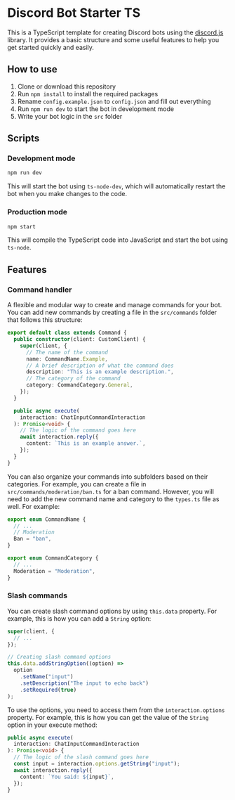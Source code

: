 # Discord Bot Starter TS

This is a TypeScript template for creating Discord bots using the [discord.js](https://discord.js.org/) library. It provides a basic structure and some useful features to help you get started quickly and easily.

## How to use

1. Clone or download this repository
2. Run `npm install` to install the required packages
3. Rename `config.example.json` to `config.json` and fill out everything
4. Run `npm run dev` to start the bot in development mode
5. Write your bot logic in the `src` folder

## Scripts

### Development mode

```bash
npm run dev
```

This will start the bot using `ts-node-dev`, which will automatically restart the bot when you make changes to the code.

### Production mode

```bash
npm start
```

This will compile the TypeScript code into JavaScript and start the bot using `ts-node`.

## Features

### Command handler

A flexible and modular way to create and manage commands for your bot. You can add new commands by creating a file in the `src/commands` folder that follows this structure:

```typescript
export default class extends Command {
  public constructor(client: CustomClient) {
    super(client, {
      // The name of the command
      name: CommandName.Example,
      // A brief description of what the command does
      description: "This is an example description.",
      // The category of the command
      category: CommandCategory.General,
    });
  }

  public async execute(
    interaction: ChatInputCommandInteraction
  ): Promise<void> {
    // The logic of the command goes here
    await interaction.reply({
      content: `This is an example answer.`,
    });
  }
}
```

You can also organize your commands into subfolders based on their categories. For example, you can create a file in `src/commands/moderation/ban.ts` for a ban command. However, you will need to add the new command name and category to the `types.ts` file as well. For example:

```typescript
export enum CommandName {
  // ...
  // Moderation
  Ban = "ban",
}

export enum CommandCategory {
  // ...
  Moderation = "Moderation",
}
```

### Slash commands

You can create slash command options by using `this.data` property. For example, this is how you can add a `String` option:

```typescript
super(client, {
  // ...
});

// Creating slash command options
this.data.addStringOption((option) =>
  option
    .setName("input")
    .setDescription("The input to echo back")
    .setRequired(true)
);
```

To use the options, you need to access them from the `interaction.options` property. For example, this is how you can get the value of the `String` option in your execute method:

```typescript
public async execute(
  interaction: ChatInputCommandInteraction
): Promise<void> {
  // The logic of the slash command goes here
  const input = interaction.options.getString("input");
  await interaction.reply({
    content: `You said: ${input}`,
  });
}
```
